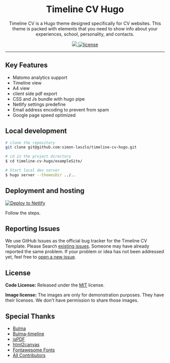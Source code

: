 <h1 align=center>Timeline CV Hugo</h1> 
<p align=center> Timeline CV is a Hugo theme designed specifically for CV websites. This theme is packed with elements that you need to show info about your experiences, school, personality, and contacts. </p>


<p align=center>
  <a href="https://github.com/gohugoio/hugo/releases/tag/v0.100.0" alt="Contributors">
    <img src="https://img.shields.io/static/v1?label=min-HUGO-version&message=0.100.0&color=f00&logo=hugo" />
  </a>

  <a href="https://github.com/simon-laszlo/timeline-cv-hugo/blob/main/LICENSE">
    <img src="https://img.shields.io/github/license/simon-laszlo/timeline-cv-hugo" alt="license"></a>

</p>

---
## Key Features
- Matomo analytics  support
- Timeline view
- A4 view
- client side pdf export
- CSS and Js bundle with hugo pipe
- Netlify settings predefine
- Email address encoding to prevent from spam
- Google page speed optimized


## Local development

```bash
# clone the repository
git clone git@github.com:simon-laszlo/timeline-cv-hugo.git

# cd in the project directory
$ cd timeline-cv-hugo/exampleSite/

# Start local dev server
$ hugo server --themesDir ../..
```


## Deployment and hosting

[![Deploy to
Netlify](https://www.netlify.com/img/deploy/button.svg)](https://app.netlify.com/start/deploy?repository=https://github.com/simon-laszlo/timeline-cv-hugo)

Follow the steps.

<!-- reporting issue -->
## Reporting Issues
We use GitHub Issues as the official bug tracker for the Timeline CV Template. Please Search [existing
issues](https://github.com/simon-laszlo/timeline-cv-hugo/issues). Someone may have already reported the same problem.
If your problem or idea has not been addressed yet, feel free to [open a new
issue](https://github.com/simon-laszlo/timeline-cv-hugo/issues).


<!-- licence -->
## License

**Code License:** Released under the [MIT](https://github.com/simon-laszlo/timeline-cv-hugo/blob/master/LICENSE) license.

**Image license:** The images are only for demonstration purposes. They have their licenses. We don't have permission to
share those images.

<!-- resources -->
## Special Thanks
- [Bulma](https://bulma.io/)
- [Bulma-timeline](https://wikiki.github.io/components/timeline/)
- [jsPDF](https://github.com/parallax/jsPDF)
- [html2canvas](https://github.com/niklasvh/html2canvas)
- [Fontawesome Fonts](https://fontawesome.com/)
- [All Contributors](https://github.com/simon-laszlo/timeline-cv-hugo/graphs/contributors)

